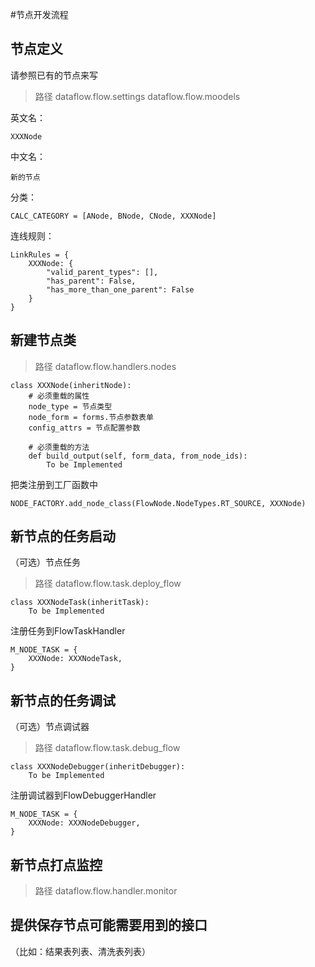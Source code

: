 <!---
 Tencent is pleased to support the open source community by making BK-BASE 蓝鲸基础平台 available. 

 Copyright (C) 2021 THL A29 Limited, a Tencent company.  All rights reserved. 

 BK-BASE 蓝鲸基础平台 is licensed under the MIT License.

 License for BK-BASE 蓝鲸基础平台:
 --------------------------------------------------------------------
 Permission is hereby granted, free of charge, to any person obtaining a copy of this software and associated
 documentation files (the "Software"), to deal in the Software without restriction, including without limitation
 the rights to use, copy, modify, merge, publish, distribute, sublicense, and/or sell copies of the Software,
 and to permit persons to whom the Software is furnished to do so, subject to the following conditions:

 The above copyright notice and this permission notice shall be included in all copies or substantial
 portions of the Software.

 THE SOFTWARE IS PROVIDED "AS IS", WITHOUT WARRANTY OF ANY KIND, EXPRESS OR IMPLIED, INCLUDING BUT NOT
 LIMITED TO THE WARRANTIES OF MERCHANTABILITY, FITNESS FOR A PARTICULAR PURPOSE AND NONINFRINGEMENT. IN
 NO EVENT SHALL THE AUTHORS OR COPYRIGHT HOLDERS BE LIABLE FOR ANY CLAIM, DAMAGES OR OTHER LIABILITY,
 WHETHER IN AN ACTION OF CONTRACT, TORT OR OTHERWISE, ARISING FROM, OUT OF OR IN CONNECTION WITH THE
 SOFTWARE OR THE USE OR OTHER DEALINGS IN THE SOFTWARE.
-->

#节点开发流程

## 节点定义
请参照已有的节点来写
>路径
dataflow.flow.settings
dataflow.flow.moodels

英文名：
```
XXXNode
```

中文名：
```
新的节点
```

分类：
```
CALC_CATEGORY = [ANode, BNode, CNode, XXXNode]
```

连线规则：

```
LinkRules = {
    XXXNode: {
        "valid_parent_types": [],
        "has_parent": False,
        "has_more_than_one_parent": False
    }
}
```


## 新建节点类
> 路径
dataflow.flow.handlers.nodes
```
class XXXNode(inheritNode):
    # 必须重载的属性
    node_type = 节点类型
    node_form = forms.节点参数表单
    config_attrs = 节点配置参数

    # 必须重载的方法
    def build_output(self, form_data, from_node_ids):
        To be Implemented
```

把类注册到工厂函数中
```
NODE_FACTORY.add_node_class(FlowNode.NodeTypes.RT_SOURCE, XXXNode)
```
## 新节点的任务启动
  （可选）节点任务
> 路径
dataflow.flow.task.deploy_flow
```
class XXXNodeTask(inheritTask):
    To be Implemented
```
注册任务到FlowTaskHandler
```
M_NODE_TASK = {
    XXXNode: XXXNodeTask,
}
```

## 新节点的任务调试
  （可选）节点调试器
> 路径
dataflow.flow.task.debug_flow
```
class XXXNodeDebugger(inheritDebugger):
    To be Implemented
```
注册调试器到FlowDebuggerHandler
```
M_NODE_TASK = {
    XXXNode: XXXNodeDebugger,
}
```

## 新节点打点监控
> 路径
dataflow.flow.handler.monitor

## 提供保存节点可能需要用到的接口
（比如：结果表列表、清洗表列表）
